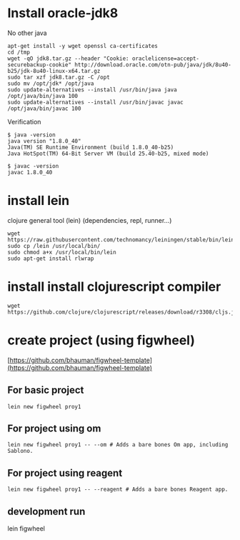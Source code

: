 # Install oracle-jdk8
No other java
```
apt-get install -y wget openssl ca-certificates
cd /tmp
wget -qO jdk8.tar.gz --header "Cookie: oraclelicense=accept-securebackup-cookie" http://download.oracle.com/otn-pub/java/jdk/8u40-b25/jdk-8u40-linux-x64.tar.gz
sudo tar xzf jdk8.tar.gz -C /opt
sudo mv /opt/jdk* /opt/java
sudo update-alternatives --install /usr/bin/java java /opt/java/bin/java 100
sudo update-alternatives --install /usr/bin/javac javac /opt/java/bin/javac 100
```
Verification
```
$ java -version
java version "1.8.0_40"
Java(TM) SE Runtime Environment (build 1.8.0_40-b25)
Java HotSpot(TM) 64-Bit Server VM (build 25.40-b25, mixed mode)

$ javac -version
javac 1.8.0_40
```

# install lein
clojure general tool (lein) (dependencies, repl, runner...)
```
wget https://raw.githubusercontent.com/technomancy/leiningen/stable/bin/lein
sudo cp /lein /usr/local/bin/
sudo chmod a+x /usr/local/bin/lein
sudo apt-get install rlwrap
```

# install install clojurescript compiler
```
wget https://github.com/clojure/clojurescript/releases/download/r3308/cljs.jar
```

# create project (using figwheel)
[https://github.com/bhauman/figwheel-template](https://github.com/bhauman/figwheel-template)


## For basic project
```
lein new figwheel proy1
```
## For project using om
```
lein new figwheel proy1 -- --om # Adds a bare bones Om app, including Sablono.
```
## For project using reagent
```
lein new figwheel proy1 -- --reagent # Adds a bare bones Reagent app.
```

## development run
lein figwheel 



